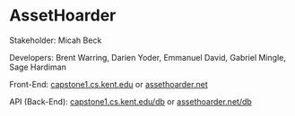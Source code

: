 # AssetHoarder
Stakeholder: Micah Beck

Developers: Brent Warring, Darien Yoder, Emmanuel David, Gabriel Mingle, Sage Hardiman

Front-End: [capstone1.cs.kent.edu](https://capstone1.cs.kent.edu) or [assethoarder.net](https://assethoarder.net)

API (Back-End): [capstone1.cs.kent.edu/db](https://capstone1.cs.kent.edu/db) or [assethoarder.net/db](https://assethoarder.net/db)